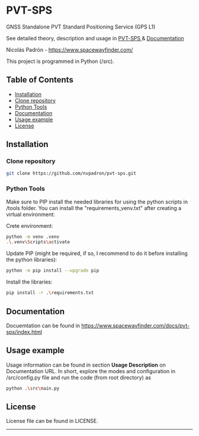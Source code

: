 # PVT-SPS
GNSS Standalone PVT Standard Positioning Service (GPS L1)

See detailed theory, description and usage in [PVT-SPS ](https://spacewayfinder.com/software/pvt-sps/) & [Documentation](https://www.spacewayfinder.com/docs/pvt-sps/index.html)

Nicolás Padrón - https://www.spacewayfinder.com/

This project is programmed in Python (/src).

## Table of Contents

- [Installation](#installation)
- [Clone repository](#clone-repository)
- [Python Tools](#python-tools)
- [Documentation](#documentation)
- [Usage example](#usage-example)
- [License](#license)

## Installation
### Clone repository
```bash
git clone https://github.com/nvpadron/pvt-sps.git
```
### Python Tools

Make sure to PIP install the needed libraries for using the python scripts in /tools folder. You can install the "requirements_venv.txt" after creating a virtual environment:

Crete environment:
```bash
python -m venv .venv
.\.venv\Scripts\activate
```
Update PIP (might be required, if so, I recommend to do it before installing the python libraries):
```bash
python -m pip install --upgrade pip
```
Install the libraries:
```bash
pip install -r .\requirements.txt
```

## Documentation
Docuemtation can be found in https://www.spacewayfinder.com/docs/pvt-sps/index.html

## Usage example
Usage information can be found in section **Usage Description** on Documentation URL.
In short, explore the modes and configuration in /src/config.py file and run the code (from root directory) as
```bash
python .\src\main.py
```

## License
License file can be found in LICENSE.

------------------------
